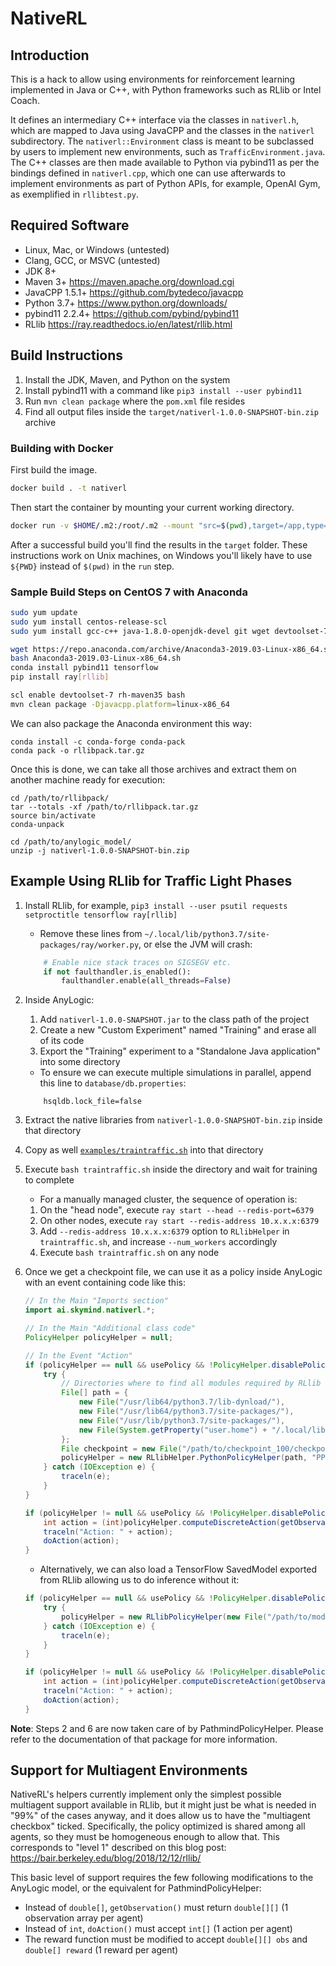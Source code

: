 NativeRL
========

Introduction
------------

This is a hack to allow using environments for reinforcement learning implemented in Java or C++, with Python frameworks such as RLlib or Intel Coach.

It defines an intermediary C++ interface via the classes in `nativerl.h`, which are mapped to Java using JavaCPP and the classes in the `nativerl` subdirectory. The `nativerl::Environment` class is meant to be subclassed by users to implement new environments, such as `TrafficEnvironment.java`. The C++ classes are then made available to Python via pybind11 as per the bindings defined in `nativerl.cpp`, which one can use afterwards to implement environments as part of Python APIs, for example, OpenAI Gym, as exemplified in `rllibtest.py`.


Required Software
-----------------

 * Linux, Mac, or Windows (untested)
 * Clang, GCC, or MSVC (untested)
 * JDK 8+
 * Maven 3+  https://maven.apache.org/download.cgi
 * JavaCPP 1.5.1+  https://github.com/bytedeco/javacpp
 * Python 3.7+  https://www.python.org/downloads/
 * pybind11 2.2.4+  https://github.com/pybind/pybind11
 * RLlib  https://ray.readthedocs.io/en/latest/rllib.html


Build Instructions
------------------

 1. Install the JDK, Maven, and Python on the system
 2. Install pybind11 with a command like `pip3 install --user pybind11`
 3. Run `mvn clean package` where the `pom.xml` file resides
 4. Find all output files inside the `target/nativerl-1.0.0-SNAPSHOT-bin.zip` archive

### Building with Docker

First build the image.

```bash
docker build . -t nativerl
```

Then start the container by mounting your current working directory.

```bash
docker run -v $HOME/.m2:/root/.m2 --mount "src=$(pwd),target=/app,type=bind" nativerl
```

After a successful build you'll find the results in the `target` folder. These instructions work
on Unix machines, on Windows you'll likely have to use `${PWD}` instead of `$(pwd)` in the `run` step.

### Sample Build Steps on CentOS 7 with Anaconda

```bash
sudo yum update
sudo yum install centos-release-scl
sudo yum install gcc-c++ java-1.8.0-openjdk-devel git wget devtoolset-7 rh-maven35

wget https://repo.anaconda.com/archive/Anaconda3-2019.03-Linux-x86_64.sh
bash Anaconda3-2019.03-Linux-x86_64.sh
conda install pybind11 tensorflow
pip install ray[rllib]

scl enable devtoolset-7 rh-maven35 bash
mvn clean package -Djavacpp.platform=linux-x86_64
```

We can also package the Anaconda environment this way:

```
conda install -c conda-forge conda-pack
conda pack -o rllibpack.tar.gz
```

Once this is done, we can take all those archives and extract them on another machine ready for execution:

```
cd /path/to/rllibpack/
tar --totals -xf /path/to/rllibpack.tar.gz
source bin/activate
conda-unpack

cd /path/to/anylogic_model/
unzip -j nativerl-1.0.0-SNAPSHOT-bin.zip
```


Example Using RLlib for Traffic Light Phases
--------------------------------------------

 1. Install RLlib, for example, `pip3 install --user psutil requests setproctitle tensorflow ray[rllib]`
    * Remove these lines from `~/.local/lib/python3.7/site-packages/ray/worker.py`, or else the JVM will crash:
    ```python
        # Enable nice stack traces on SIGSEGV etc.
        if not faulthandler.is_enabled():
            faulthandler.enable(all_threads=False)
    ```

 2. Inside AnyLogic:
    1. Add `nativerl-1.0.0-SNAPSHOT.jar` to the class path of the project
    2. Create a new "Custom Experiment" named "Training" and erase all of its code
    3. Export the "Training" experiment to a "Standalone Java application" into some directory
    * To ensure we can execute multiple simulations in parallel, append this line to `database/db.properties`:
    ```
        hsqldb.lock_file=false
    ```

 3. Extract the native libraries from `nativerl-1.0.0-SNAPSHOT-bin.zip` inside that directory
 4. Copy as well [`examples/traintraffic.sh`](examples/traintraffic.sh) into that directory
 5. Execute `bash traintraffic.sh` inside the directory and wait for training to complete
    * For a manually managed cluster, the sequence of operation is:
    1. On the "head node", execute `ray start --head --redis-port=6379`
    2. On other nodes, execute `ray start --redis-address 10.x.x.x:6379`
    3. Add `--redis-address 10.x.x.x:6379` option to `RLlibHelper` in `traintraffic.sh`, and increase `--num_workers` accordingly
    4. Execute `bash traintraffic.sh` on any node

 6. Once we get a checkpoint file, we can use it as a policy inside AnyLogic with an event containing code like this:

    ```java
    // In the Main "Imports section"
    import ai.skymind.nativerl.*;

    // In the Main "Additional class code"
    PolicyHelper policyHelper = null;

    // In the Event "Action"
    if (policyHelper == null && usePolicy && !PolicyHelper.disablePolicyHelper) {
        try {
            // Directories where to find all modules required by RLlib
            File[] path = {
                new File("/usr/lib64/python3.7/lib-dynload/"),
                new File("/usr/lib64/python3.7/site-packages/"),
                new File("/usr/lib/python3.7/site-packages/"),
                new File(System.getProperty("user.home") + "/.local/lib/python3.7/site-packages/")
            };
            File checkpoint = new File("/path/to/checkpoint_100/checkpoint-100");
            policyHelper = new RLlibHelper.PythonPolicyHelper(path, "PPO", checkpoint, "Traffic", 2, 10);
        } catch (IOException e) {
            traceln(e);
        }
    }

    if (policyHelper != null && usePolicy && !PolicyHelper.disablePolicyHelper) {
        int action = (int)policyHelper.computeDiscreteAction(getObservation(false));
        traceln("Action: " + action);
        doAction(action);
    }
    ```

    * Alternatively, we can also load a TensorFlow SavedModel exported from RLlib allowing us to do inference without it:

    ```java
    if (policyHelper == null && usePolicy && !PolicyHelper.disablePolicyHelper) {
        try {
            policyHelper = new RLlibPolicyHelper(new File("/path/to/model/"));
        } catch (IOException e) {
            traceln(e);
        }
    }

    if (policyHelper != null && usePolicy && !PolicyHelper.disablePolicyHelper) {
        int action = (int)policyHelper.computeDiscreteAction(getObservation(false));
        traceln("Action: " + action);
        doAction(action);
    }
    ```

**Note**: Steps 2 and 6 are now taken care of by PathmindPolicyHelper. Please refer to the documentation of that package for more information.


Support for Multiagent Environments
-----------------------------------

NativeRL's helpers currently implement only the simplest possible multiagent support available in RLlib, but it might just be what is needed in "99%" of the cases anyway, and it does allow us to have the "multiagent checkbox" ticked. Specifically, the policy optimized is shared among all agents, so they must be homogeneous enough to allow that. This corresponds to "level 1" described on this blog post: https://bair.berkeley.edu/blog/2018/12/12/rllib/

This basic level of support requires the few following modifications to the AnyLogic model, or the equivalent for PathmindPolicyHelper:

 * Instead of `double[]`, `getObservation()` must return `double[][]` (1 observation array per agent)
 * Instead of `int`, `doAction()` must accept `int[]` (1 action per agent)
 * The reward function must be modified to accept `double[][] obs` and `double[] reward` (1 reward per agent)
